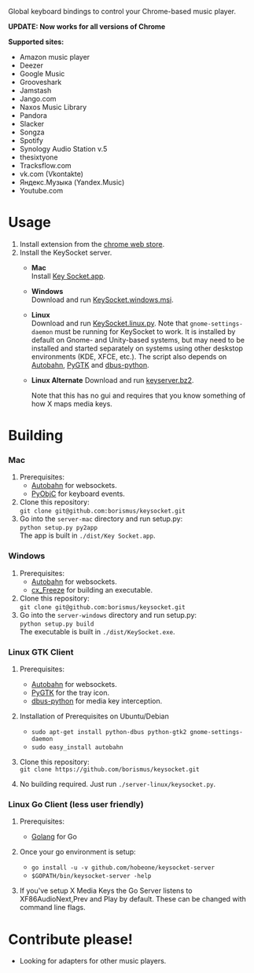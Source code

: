 Global keyboard bindings to control your Chrome-based music player.

**UPDATE: Now works for all versions of Chrome**

**Supported sites:**
   * Amazon music player
   * Deezer
   * Google Music
   * Grooveshark
   * Jamstash
   * Jango.com
   * Naxos Music Library
   * Pandora
   * Slacker
   * Songza
   * Spotify
   * Synology Audio Station v.5
   * thesixtyone
   * Tracksflow.com
   * vk.com (Vkontakte)
   * Яндекс.Музыка (Yandex.Music)
   * Youtube.com

# Usage

1. Install extension from the [chrome web store][crx].
2. Install the KeySocket server.
   * **Mac**  
     Install [Key Socket.app][dl-mac].
   * **Windows**  
     Download and run [KeySocket.windows.msi][dl-windows].
   * **Linux**  
     Download and run [KeySocket.linux.py][dl-linux].
     Note that `gnome-settings-daemon` must be running for KeySocket to work.
     It is installed by default on Gnome- and Unity-based systems, but may need
     to be installed and started separately on systems using other deskstop
     environments
     (KDE, XFCE, etc.). The script also depends on
     [Autobahn](https://github.com/oberstet/Autobahn/),
     [PyGTK](http://pypi.python.org/pypi/PyGTK) and 
     [dbus-python](https://pypi.python.org/pypi/dbus-python/).

   * **Linux Alternate**
     Download and run [keyserver.bz2][dl-linux-alt].

     Note that this has no gui and requires that you know something of how X
     maps media keys.

# Building

### Mac

1. Prerequisites:
    * [Autobahn](https://github.com/oberstet/Autobahn/) for websockets.
    * [PyObjC](http://pyobjc.sourceforge.net) for keyboard events.
2. Clone this repository:  
   `git clone git@github.com:borismus/keysocket.git`
3. Go into the `server-mac` directory and run setup.py:  
   `python setup.py py2app`  
   The app is built in `./dist/Key Socket.app`.

### Windows

1. Prerequisites:
    * [Autobahn](https://github.com/oberstet/Autobahn/) for websockets.
    * [cx_Freeze](http://pypi.python.org/pypi/cx_Freeze) for building an executable.
2. Clone this repository:  
   `git clone git@github.com:borismus/keysocket.git`
3. Go into the `server-windows` directory and run setup.py:  
   `python setup.py build`  
   The executable is built in `./dist/KeySocket.exe`.

### Linux GTK Client

1. Prerequisites:
    * [Autobahn](https://github.com/tavendo/Autobahn/) for websockets.
    * [PyGTK](http://pypi.python.org/pypi/PyGTK) for the tray icon.
    * [dbus-python](https://pypi.python.org/pypi/dbus-python/) for media key interception.

2. Installation of Prerequisites on Ubuntu/Debian
    * `sudo apt-get install python-dbus python-gtk2 gnome-settings-daemon`
    * `sudo easy_install autobahn`

3. Clone this repository:  
   `git clone https://github.com/borismus/keysocket.git`

4. No building required. Just run `./server-linux/keysocket.py`.

### Linux Go Client (less user friendly)

1. Prerequisites:
    * [Golang](http://golang.org/doc/install#bsd_linux) for Go

2. Once your go environment is setup:
    * `go install -u -v github.com/hobeone/keysocket-server`
    * `$GOPATH/bin/keysocket-server -help`

3. If you've setup X Media Keys the Go Server listens to XF86AudioNext,Prev and
   Play by default.  These can be changed with command line flags.


# Contribute please!

* Looking for adapters for other music players.

[crx]: https://chrome.google.com/webstore/detail/fphfgdknbpakeedbaenojjdcdoajihik
[dl-mac]: https://github.com/borismus/keysocket/raw/master/downloads/KeySocket.mac.zip
[dl-windows]: https://github.com/borismus/keysocket/raw/master/downloads/KeySocket.windows.msi
[dl-linux]: https://github.com/borismus/keysocket/raw/master/downloads/KeySocket.linux.py
[dl-linux-alt]: https://keysocket-server.googlecode.com/files/keyserver.bz2
